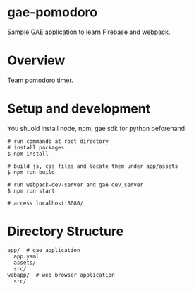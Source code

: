 gae-pomodoro
========

Sample GAE application to learn Firebase and webpack.

# Overview
Team pomodoro timer.

# Setup and development

You shuold install node, npm, gae sdk for python beforehand.

```
# run commands at root directory
# install packages
$ npm install

# build js, css files and locate them under app/assets
$ npm run build

# run webpack-dev-server and gae dev_server
$ npm run start

# access localhost:8080/
```


# Directory Structure
```
app/  # gae application
  app.yaml
  assets/
  src/ 
webapp/  # web browser application
  src/
```
